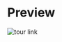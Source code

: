 # Preview
![tour link](https://github.com/user-attachments/assets/f5bd80cb-eaca-45f3-aaa1-535d9cf257a6)
